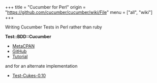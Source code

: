 +++
title = "Cucumber for Perl"
origin = "https://github.com/cucumber/cucumber/wiki/File"
menu = ["all", "wiki"]
+++

Writing Cucumber Tests in Perl rather than ruby

**Test::BDD::Cucumber**

* [MetaCPAN](https://metacpan.org/pod/distribution/Test-BDD-Cucumber/README.pod)
* [GitHub](https://github.com/sheriff/test-bdd-cucumber-perl)
* [Tutorial](https://metacpan.org/pod/Test::BDD::Cucumber::Manual::Tutorial)

and for an alternate implementation

* [Test-Cukes-0.10](http://search.cpan.org/~gugod/Test-Cukes-0.10/)
